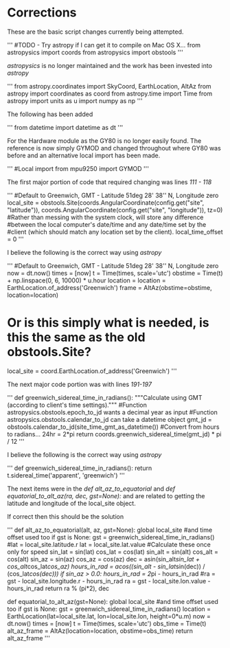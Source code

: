 # Corrections

These are the basic script changes currently being attempted.

'''
#TODO - Try astropy if I can get it to compile on Mac OS X...
from astropysics import coords
from astropysics import obstools
'''

*astropysics* is no longer maintained and the work has been invested into *astropy*

'''
from astropy.coordinates import SkyCoord, EarthLocation, AltAz
from astropy import coordinates as coord
from astropy.time import Time
from astropy import units as u
import numpy as np
'''

The following has been added

'''
from datetime import datetime as dt
'''

For the Hardware module as the GY80 is no longer easily found. The reference is now simply GYMOD and changed throughout where GY80 was before and an alternative local import has been made.

'''
#Local import
from mpu9250 import GYMOD
'''

The first major portion of code that required changing was lines *111 - 118*

'''
#Default to Greenwich, GMT - Latitude 51deg 28' 38'' N, Longitude zero
local_site = obstools.Site(coords.AngularCoordinate(config.get("site", "latitude")),
                           coords.AngularCoordinate(config.get("site", "longitude")),
                           tz=0)
#Rather than messing with the system clock, will store any difference
#between the local computer's date/time and any date/time set by the
#client (which should match any location set by the client).
local_time_offset = 0
'''

I believe the following is the correct way using *astropy*

'''
#Default to Greenwich, GMT - Latitude 51deg 28' 38'' N, Longitude zero
now = dt.now()
times = [now]
t = Time(times, scale='utc')
obstime = Time(t) + np.linspace(0, 6, 10000) * u.hour
location = location = EarthLocation.of_address('Greenwich')
frame = AltAz(obstime=obstime, location=location)
# Or is this simply what is needed, is this the same as the old obstools.Site?
local_site = coord.EarthLocation.of_address('Greenwich')
'''

The next major code portion was with lines *191-197*

'''
def greenwich_sidereal_time_in_radians():
    """Calculate using GMT (according to client's time settings)."""
    #Function astropysics.obstools.epoch_to_jd wants a decimal year as input
    #Function astropysics.obstools.calendar_to_jd can take a datetime object
    gmt_jd = obstools.calendar_to_jd(site_time_gmt_as_datetime())
    #Convert from hours to radians... 24hr = 2*pi
    return coords.greenwich_sidereal_time(gmt_jd) * pi / 12
'''

I believe the following is the correct way using *astropy*

'''
def greenwich_sidereal_time_in_radians():
    return t.sidereal_time('apparent', 'greenwich') 
'''

The next items were in the *def alt_az_to_equatorial* and *def equatorial_to_alt_az(ra, dec, gst=None):* and are related to getting the latitude and longitude of the local_site object.

If correct then this should be the solution

'''
def alt_az_to_equatorial(alt, az, gst=None):
    global local_site #and time offset used too
    if gst is None:
        gst = greenwich_sidereal_time_in_radians()
    #lat = local_site.latitude.r
    lat = local_site.lat.value
    #Calculate these once only for speed
    sin_lat = sin(lat)
    cos_lat = cos(lat)
    sin_alt = sin(alt)
    cos_alt = cos(alt)
    sin_az = sin(az)
    cos_az = cos(az)
    dec  = asin(sin_alt*sin_lat + cos_alt*cos_lat*cos_az)
    hours_in_rad = acos((sin_alt - sin_lat*sin(dec)) / (cos_lat*cos(dec)))
    if sin_az > 0.0:
        hours_in_rad = 2*pi - hours_in_rad
    #ra = gst - local_site.longitude.r - hours_in_rad
    ra = gst - local_site.lon.value - hours_in_rad
    return ra % (pi*2), dec
    
def equatorial_to_alt_az(gst=None):
    global local_site #and time offset used too
    if gst is None:
        gst = greenwich_sidereal_time_in_radians()
    location = EarthLocation(lat=local_site.lat, lon=local_site.lon, height=0*u.m)
    now = dt.now()
    times = [now]
    t = Time(times, scale='utc')
    obs_time = Time(t)
    alt_az_frame = AltAz(location=location, obstime=obs_time) 
    return alt_az_frame
'''


